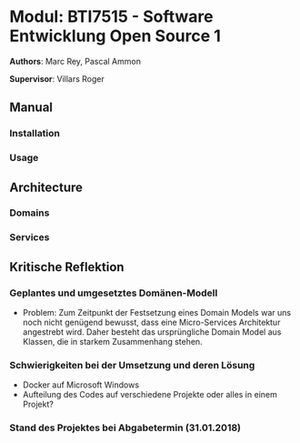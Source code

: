 # Modul: BTI7515 - Software Entwicklung Open Source 1

**Authors**: Marc Rey, Pascal Ammon

**Supervisor**: Villars Roger

## Manual

### Installation

### Usage

## Architecture

### Domains

### Services

## Kritische Reflektion

### Geplantes und umgesetztes Domänen-Modell
* Problem: Zum Zeitpunkt der Festsetzung eines Domain Models war uns noch nicht genügend bewusst, dass eine Micro-Services Architektur angestrebt wird. Daher besteht das ursprüngliche Domain Model aus Klassen, die in starkem Zusammenhang stehen.


### Schwierigkeiten bei der Umsetzung und deren Lösung
* Docker auf Microsoft Windows
* Aufteilung des Codes auf verschiedene Projekte oder alles in einem Projekt?

### Stand des Projektes bei Abgabetermin (31.01.2018)